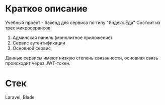 # Краткое описание
Учебный проект - бэкенд для сервиса по типу "Яндекс.Еда"
Состоит из трех микросервисов:
1) Админская панель (монолитное приложение)
2) Сервис аутентификации
3) Основной сервис

Данные сервисы имеют низкую степень связанности, основная связь происходит через JWT-токен. 

# Стек
Laravel, Blade
